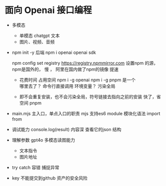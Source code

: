 # 面向 Openai 接口编程

- 多模态
  - 单模态
    chatgpt 文本
  - 图片、视频、音频

- npm init -y 后端
  npm i openai    openai sdk

  npm config set registry https://registry.npmmirror.com
  设置npm 的源，npm是国外的， 慢 ， 阿里在国内做了npm的镜像 提速

  - 花费时间 占用空间
    npm i -g openai
    npm i -g pnpm 是一个   
    哪里去了？ 命令行直接调用 环境变量？ 污染全局

  - 即不会重复安装，也不会污染全局，符号链接去指向之前的安装
    快了，省空间 pnpm

- main.mjs 主入口，单点入口的职责
  mjs 支持es6 module 模块化语法 import from

- 调试能力
console.log(result) 内容深 查看它的json 结构

- 理解参数 
  gpt4o 多模态读图能力 
     - 文本指令
     - 图片地址
- try catch
  容错 捕捉异常

- key 不能提交到github
  资产的安全风险